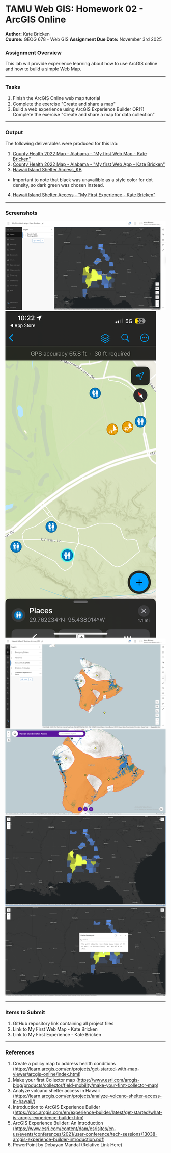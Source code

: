 # TAMU Web GIS: Homework 02 - ArcGIS Online

**Author:** Kate Bricken  
**Course:** GEOG 678 - Web GIS
**Assignment Due Date:** November 3rd 2025


### Assignment Overview

This lab will provide experience learning about how to use ArcGIS online and how to build a simple Web Map.


---

### Tasks
1. Finish the ArcGIS Online web map tutorial
2. Complete the exercise "Create and share a map"
3. Build a web experience using ArcGIS Experience Builder OR(?) Complete the exercise "Create and share a map for data collection"



---

### Output
The following deliverables were produced for this lab:

1. [County Health 2022 Map - Alabama - "My first Web Map - Kate Bricken"](https://arcg.is/1OaGeq0)
2. [County Health 2022 Map - Alabama - "My first Web App - Kate Bricken"](https://tamu.maps.arcgis.com/apps/instant/basic/index.html?appid=b4402a28adbb4acab2fb7e80eac0a112)
3. [Hawaii Island Shelter Access_KB](https://arcg.is/Hebr91)
* Important to note that black was unavailible as a style color for dot density, so dark green was chosen instead.
4. [Hawaii Island Shelter Access - "My First Experience - Kate Bricken"](https://experience.arcgis.com/experience/6335948f4bbe46cc965df7bcf0792d39)

---

### Screenshots
![CountyHealth2022AlabamaMap](Module_2/Lab02/Images/CountyHealth2022AlabamaMap.png)
![GEOG678_Collector_Bricken](Module_2\Lab02\Images\GEOG678_Collector_Bricken.PNG)
![HawaiiIslandShelterAccessMap](Module_2\Lab02\Images\HawaiiIslandShelterAccessMap.png)
![MyFirstExperience](Module_2\Lab02\Images\MyFirstExperience.png)
![MyFirstWebApp_WithoutPopUp](Module_2\Lab02\Images\MyFirstWebApp_WithoutPopUp.png)
![MyFirstWebApp_WithPopUp](Module_2\Lab02\Images\MyFirstWebApp_WithPopUp.png)




---

### Items to Submit
1. GitHub repository link containing all project files   
2. Link to My First Web Map - Kate Bricken
3. Link to My First Experience - Kate Bricken
---

### References
1. Create a policy map to address health conditions
(https://learn.arcgis.com/en/projects/get-started-with-map-viewer/arcgis-online/index.html)
2. Make your first Collector map (https://www.esri.com/arcgis-blog/products/collector/field-mobility/make-your-first-collector-map)
3. Analyze volcano shelter access in Hawaii (https://learn.arcgis.com/en/projects/analyze-volcano-shelter-access-in-hawaii/)
4. Introduction to ArcGIS Experience Builder (https://doc.arcgis.com/en/experience-builder/latest/get-started/what-is-arcgis-experience-builder.htm)
5. ArcGIS Experience Builder: An Introduction (https://www.esri.com/content/dam/esrisites/en-us/events/conferences/2021/user-conference/tech-sessions/13038-arcgis-experience-builder-introduction.pdf)
6.  PowerPoint by Debayan Mandal (Relative Link Here)
